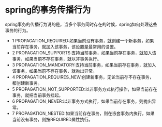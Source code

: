 # spring的事务传播行为
spring事务的传播行为说的是，当多个事务同时存在的时候，spring如何处理这些事务的行为。
- 1 PROPAGATION_REQUIRED:如果当前没有事务，就创建一个新事务，如果当前存在事务，就加入该事务，该设置是最常用的设置。
- 2 PROPAGATION_SUPPORTS:支持当前事务，如果当前存在事务，就加入该事务，如果当前不存在事务，就以非事务执行。
- 3 PROPAGATION_MANDATORY:支持当前事务，如果当前存在事务，就加入该事务，如果当前不存在事务，就抛出异常。
- 4 PROPAGATION_REQUIRES_NEW:创建新事务，无论当前存不存在事务，都创建新事务。 
- 5 PROPAGATION_NOT_SUPPORTED:以非事务方式执行操作，如果当前存在事务，就把当前事务挂起。
- 6 PROPAGATION_NEVER:以非事务方式执行，如果当前存在事务，则抛出异常。
- 7 PROPAGATION_NESTED:如果当前存在事务，则在嵌套事务内执行。如果当前没有事务，则按REQUIRED属性执行。